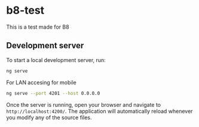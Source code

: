# b8-test

This is a test made for B8

## Development server

To start a local development server, run:

```bash
ng serve
```
For LAN accesing for mobile
```bash
ng serve --port 4201 --host 0.0.0.0
```
Once the server is running, open your browser and navigate to `http://localhost:4200/`. The application will automatically reload whenever you modify any of the source files.
